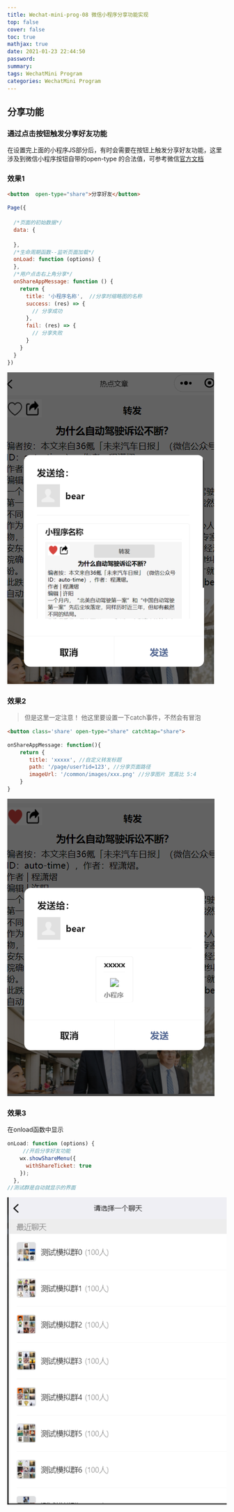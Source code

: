 ```yaml
---
title: Wechat-mini-prog-08 微信小程序分享功能实现
top: false
cover: false
toc: true
mathjax: true
date: 2021-01-23 22:44:50
password:
summary:
tags: WechatMini Program
categories: WechatMini Program
---
```


## 分享功能

### 通过点击按钮触发分享好友功能

在设置完上面的小程序JS部分后，有时会需要在按钮上触发分享好友功能，这里涉及到微信小程序按钮自带的open-type 的合法值，可参考微信[官方文档](https://developers.weixin.qq.com/miniprogram/dev/component/button.html)

### 效果1

```html
<button  open-type="share">分享好友</button>
```
```js
Page({

  /*页面的初始数据*/
  data: {

  },
  /*生命周期函数--监听页面加载*/
  onLoad: function (options) {
  },
  /*用户点击右上角分享*/
  onShareAppMessage: function () {
    return {
      title: '小程序名称',  //分享时缩略图的名称
      success: (res) => {
        // 分享成功
      },
      fail: (res) => {
        // 分享失败
      }
    }
  }
})
```

![](Wechat-mini-prog-08/image-20210123225245278.png)

### 效果2

> 但是这里一定注意！ 他这里要设置一下catch事件，不然会有冒泡

```html
<button class='share' open-type="share" catchtap="share">
```

```js
onShareAppMessage: function(){
    return {
       title: 'xxxxx', //自定义转发标题
       path: '/page/user?id=123', //分享页面路径
       imageUrl: '/common/images/xxx.png' //分享图片 宽高比 5:4
    }
}
```

![](Wechat-mini-prog-08/image-20210123224905125.png)

### 效果3

在onload函数中显示

```js
onLoad: function (options) {
	 //开启分享好友功能
    wx.showShareMenu({
      withShareTicket: true
    });
  },
//测试群是自动就显示的界面
```

![](Wechat-mini-prog-08/image-20210123225624188.png)
